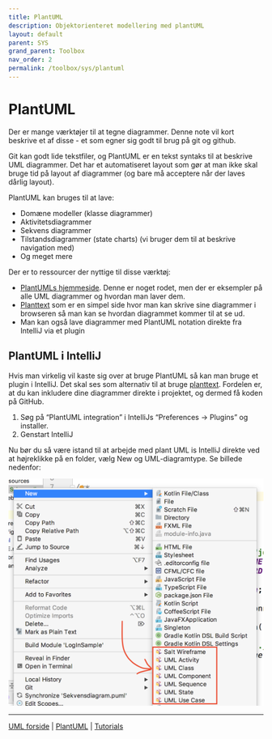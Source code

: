 ```yaml
---
title: PlantUML
description: Objektorienteret modellering med plantUML
layout: default
parent: SYS
grand_parent: Toolbox
nav_order: 2
permalink: /toolbox/sys/plantuml
---
```


# PlantUML

Der er mange værktøjer til at tegne diagrammer. Denne note vil kort beskrive et af disse - et som egner sig godt til brug på git og github.

Git kan godt lide tekstfiler, og PlantUML er en tekst syntaks til at beskrive UML diagrammer. Det har et automatiseret layout som gør at man ikke skal bruge tid på layout af diagrammer (og bare må acceptere når der laves dårlig layout).

PlantUML kan bruges til at lave:

* Domæne modeller (klasse diagrammer)
* Aktivitetsdiagrammer
* Sekvens diagrammer
* Tilstandsdiagrammer (state charts) (vi bruger dem til at beskrive navigation med)
* Og meget mere

Der er to ressourcer der nyttige til disse værktøj:

* [PlantUMLs hjemmeside](http://plantuml.com/). Denne er noget rodet, men der er eksempler på alle UML diagrammer og hvordan man laver dem.
* [Planttext](https://www.planttext.com/) som er en simpel side hvor man kan skrive sine diagrammer i browseren så man kan se hvordan diagrammet kommer til at se ud.
* Man kan også lave diagrammer med PlantUML notation direkte fra IntelliJ via et plugin

## PlantUML i IntelliJ

Hvis man virkelig vil kaste sig over at bruge PlantUML så kan man bruge et plugin i IntelliJ. Det skal ses som alternativ til at bruge [planttext](https://www.planttext.com/). Fordelen er, at du kan inkludere dine diagrammer direkte i projektet, og dermed få koden på GitHub.

1. Søg på “PlantUML integration” i IntelliJs “Preferences -> Plugins” og installer.
2. Genstart IntelliJ

Nu bør du så være istand til at arbejde med plant UML is IntelliJ direkte ved at højreklikke på en folder, vælg New og UML-diagramtype. Se billede nedenfor:

![PlantUML](./images/PlantUmlScreenShot.png)

* * *

[UML forside](README.md) | [PlantUML](./plantuml.md) | [Tutorials](./tutorials.md)
